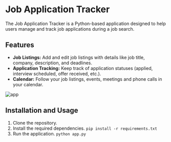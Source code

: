 # Job Application Tracker

The Job Application Tracker is a Python-based application designed to help users manage and track job applications during a job search.

## Features

- **Job Listings:** Add and edit job listings with details like job title, company, description, and deadlines.
- **Application Tracking:** Keep track of application statuses (applied, interview scheduled, offer received, etc.).
- **Calendar:** Follow your job listings, events, meetings and phone calls in your calendar.

![app](https://github.com/andmaziarz/job-application-tracker/assets/92030855/de906d6c-aac3-4d0d-b854-93e23539ece6)

## Installation and Usage

1. Clone the repository.
2. Install the required dependencies.
   `` pip install -r requirements.txt ``
3. Run the application.
   `` python app.py ``